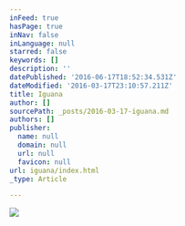 ```yaml
---
inFeed: true
hasPage: true
inNav: false
inLanguage: null
starred: false
keywords: []
description: ''
datePublished: '2016-06-17T18:52:34.531Z'
dateModified: '2016-03-17T23:10:57.211Z'
title: Iguana
author: []
sourcePath: _posts/2016-03-17-iguana.md
authors: []
publisher:
  name: null
  domain: null
  url: null
  favicon: null
url: iguana/index.html
_type: Article

---
```

![](https://the-grid-user-content.s3-us-west-2.amazonaws.com/698690ec-3114-4f51-96c8-b94cf0f12468.jpg)